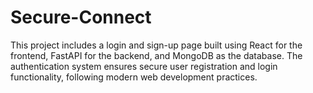 # Secure-Connect
This project includes a login and sign-up page built using React for the frontend, FastAPI for the backend, and MongoDB as the database. The authentication system ensures secure user registration and login functionality, following modern web development practices.
